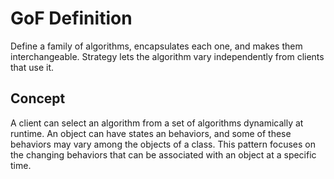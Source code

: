 # GoF Definition

Define a family of algorithms, encapsulates each one, and makes them interchangeable. Strategy lets the algorithm vary independently from clients that use it.

## Concept

A client can select an algorithm from a set of algorithms dynamically at runtime. An object can have states an behaviors, and some of these behaviors may vary among the objects of a class. This pattern focuses on the changing behaviors that can be associated with an object at a specific time.
